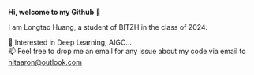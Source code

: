 **Hi, welcome to my Github** 👋  

I am Longtao Huang, a student of BITZH in the class of 2024.

👀 Interested in Deep Learning, AIGC...  
📫 Feel free to drop me an email for any issue about my code via email to hltaaron@outlook.com
